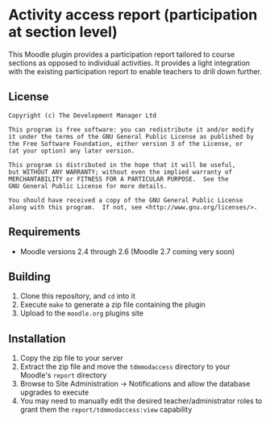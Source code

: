 Activity access report (participation at section level)
=======================================================

This Moodle plugin provides a participation report tailored to course sections as opposed to individual activities. It
provides a light integration with the existing participation report to enable teachers to drill down further.

License
-------

    Copyright (c) The Development Manager Ltd
    
    This program is free software: you can redistribute it and/or modify
    it under the terms of the GNU General Public License as published by
    the Free Software Foundation, either version 3 of the License, or
    (at your option) any later version.
    
    This program is distributed in the hope that it will be useful,
    but WITHOUT ANY WARRANTY; without even the implied warranty of
    MERCHANTABILITY or FITNESS FOR A PARTICULAR PURPOSE.  See the
    GNU General Public License for more details.
    
    You should have received a copy of the GNU General Public License
    along with this program.  If not, see <http://www.gnu.org/licenses/>.

Requirements
------------

* Moodle versions 2.4 through 2.6 (Moodle 2.7 coming very soon)

Building
--------

1. Clone this repository, and ````cd```` into it
2. Execute ````make```` to generate a zip file containing the plugin
3. Upload to the ````moodle.org```` plugins site

Installation
-------------

1. Copy the zip file to your server
2. Extract the zip file and move the ````tdmmodaccess```` directory to your Moodle's ````report```` directory
3. Browse to Site Administration -> Notifications and allow the database upgrades to execute
4. You may need to manually edit the desired teacher/administrator roles to grant them the
   ````report/tdmmodaccess:view```` capability

